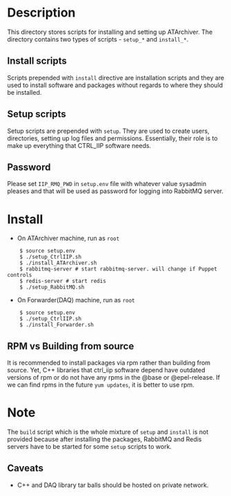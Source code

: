 # Description
This directory stores scripts for installing and setting up ATArchiver. The 
directory contains two types of scripts - `setup_*` and `install_*`.

## Install scripts
Scripts prepended with `install` directive are installation scripts and they
are used to install software and packages without regards to where they should
be installed.

## Setup scripts
Setup scripts are prepended with `setup`. They are used to create users, 
directories, setting up log files and permissions. Essentially, their role is 
to make up everything that CTRL_IIP software needs.

## Password
Please set `IIP_RMQ_PWD` in `setup.env` file with whatever value sysadmin 
pleases and that will be used as password for logging into RabbitMQ server.

# Install
* On ATArchiver machine, run as `root`
```
    $ source setup.env
    $ ./setup_CtrlIIP.sh
    $ ./install_ATArchiver.sh
    $ rabbitmq-server # start rabbitmq-server. will change if Puppet controls
    $ redis-server # start redis
    $ ./setup_RabbitMQ.sh
```
* On Forwarder(DAQ) machine, run as `root`
```
    $ source setup.env
    $ ./setup_CtrlIIP.sh
    $ ./install_Forwarder.sh
```

## RPM vs Building from source
It is recommended to install packages via rpm rather than building from source.
Yet, C++ libraries that ctrl_iip software depend have outdated versions of rpm
or do not have any rpms in the @base or @epel-release. If we can find rpms in
the future `yum updates`, it is better to use rpm.

# Note
The `build` script which is the whole mixture of `setup` and `install` is not
provided because after installing the packages, RabbitMQ and Redis servers have
to be started for some `setup` scripts to work.

## Caveats
* C++ and DAQ library tar balls should be hosted on private network.
